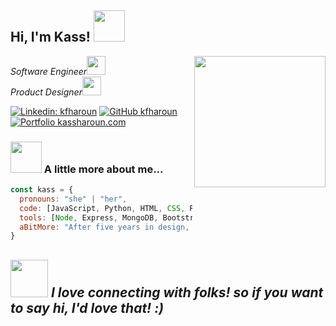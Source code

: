 <h2> Hi, I'm Kass! <img src="https://media.giphy.com/media/mGcNjsfWAjY5AEZNw6/giphy.gif" width="50"></h2>
<img align='right' src="https://i.giphy.com/media/v1.Y2lkPTc5MGI3NjExazVtZzF0ZWtidjN3bTJjcm1wcDF0ZXJ4OGx6cmU5NzZ6Mmw1NDAzcCZlcD12MV9pbnRlcm5hbF9naWZfYnlfaWQmY3Q9cw/dWxO36Jzd6bTSt5dIY/giphy.gif" width="210">
<p><em>Software Engineer<img src="https://i.giphy.com/media/v1.Y2lkPTc5MGI3NjExNzB5Y2Z5Z3kyZWw1ZGtlbDdzamlxaGh1dWJ0bnc5dmxpYTZ3OWQxaCZlcD12MV9pbnRlcm5hbF9naWZfYnlfaWQmY3Q9cw/WUlplcMpOCEmTGBtBW/giphy.gif" width="30"></br>Product Designer<img src="https://i.giphy.com/media/v1.Y2lkPTc5MGI3NjExcjBrZWpic2ozN3JncnpsenhtOXlmcDh3dWxxeWt2MjZjdjhhczNpeSZlcD12MV9pbnRlcm5hbF9naWZfYnlfaWQmY3Q9cw/MAcqfBGahLB7WYGeBZ/giphy.gif" width="30"> 
</em></p>

[![Linkedin: kfharoun](https://img.shields.io/badge/-kfharoun-blue?style=flat-square&logo=Linkedin&logoColor=white&link=https://www.linkedin.com/in/kfharoun/)](https://www.linkedin.com/in/kfharoun/)
[![GitHub kfharoun](https://img.shields.io/github/followers/kfharoun?label=follow&style=social)](https://github.com/kfharoun)
[![Portfolio kassharoun.com](https://img.shields.io/badge/Portfolio-Flower.svg?style=flat-square&logoColor=white)](https://kassharoun.com/)

### <img src="https://media.giphy.com/media/VgCDAzcKvsR6OM0uWg/giphy.gif" width="50"> A little more about me...  

```javascript
const kass = {
  pronouns: "she" | "her",
  code: [JavaScript, Python, HTML, CSS, React, SCSS],
  tools: [Node, Express, MongoDB, Bootstrap, Figma],
  aBitMore: "After five years in design, I'm transitioning my career into tech! I’m excited to blend my design background with coding to bring innovative ideas to life :)"
}
```

<img src="https://i.giphy.com/media/v1.Y2lkPTc5MGI3NjExbWd6OWhjZWN2MDB0MjF0aTIwZ2hkeHp0cDlyeGpkYWQxbDJoaXd4aiZlcD12MV9pbnRlcm5hbF9naWZfYnlfaWQmY3Q9cw/L3RPrx89d11VVxfib6/giphy.gif" width="60"> <em><b>I love connecting with folks!</b> so if you want to say <b>hi, I'd love that!</b> :)</em>
---
